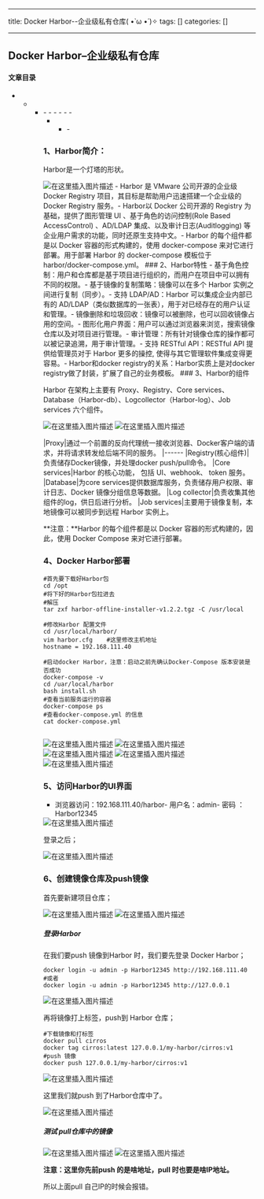 
--- 
title:  Docker Harbor--企业级私有仓库( •̀ ω •́ )✧ 
tags: []
categories: [] 

---
## Docker Harbor–企业级私有仓库



#### 文章目录
- - <ul><li>- - - - - - <ul><li><ul><li>- 


### 1、Harbor简介：

Harbor是一个灯塔的形状。

<img src="https://img-blog.csdnimg.cn/85138f6f649d455791ba6e925a73ff7d.png#pic_center" alt="在这里插入图片描述">
- Harbor 是 VMware 公司开源的企业级 Docker Registry 项目，其目标是帮助用户迅速搭建一个企业级的 Docker Registry 服务。- Harbor以 Docker 公司开源的 Registry 为基础，提供了图形管理 UI 、基于角色的访问控制(Role Based AccessControl) 、AD/LDAP 集成、以及审计日志(Auditlogging) 等企业用户需求的功能，同时还原生支持中文。- Harbor 的每个组件都是以 Docker 容器的形式构建的，使用 docker-compose 来对它进行部署。用于部署 Harbor 的 docker-compose 模板位于 harbor/docker-compose.yml。
### 2、Harbor特性
- 基于角色控制：用户和仓库都是基于项目进行组织的，而用户在项目中可以拥有不同的权限。- 基于镜像的复制策略：镜像可以在多个 Harbor 实例之间进行复制（同步）。- 支持 LDAP/AD：Harbor 可以集成企业内部已有的 AD/LDAP（类似数据库的一张表），用于对已经存在的用户认证和管理。- 镜像删除和垃圾回收：镜像可以被删除，也可以回收镜像占用的空间。- 图形化用户界面：用户可以通过浏览器来浏览，搜索镜像仓库以及对项目进行管理。- 审计管理：所有针对镜像仓库的操作都可以被记录追溯，用于审计管理。- 支持 RESTful API：RESTful API 提供给管理员对于 Harbor 更多的操控, 使得与其它管理软件集成变得更容易。- Harbor和docker registry的关系：Harbor实质上是对docker registry做了封装，扩展了自己的业务模板。
### 3、Harbor的组件

Harbor 在架构上主要有 Proxy、Registry、Core services、Database（Harbor-db）、Logcollector（Harbor-log）、Job services 六个组件。

<img src="https://img-blog.csdnimg.cn/61bb0615d3664e7db282b2d32a9d6e66.png#pic_center" alt="在这里插入图片描述"> <img src="https://img-blog.csdnimg.cn/4f400a25df254747b77b0a8a1d11f924.png#pic_center" alt="在这里插入图片描述">

|Proxy|通过一个前置的反向代理统一接收浏览器、Docker客户端的请求，并将请求转发给后端不同的服务。
|------
|Registry(核心组件)|负责储存Docker镜像，并处理docker push/pull命令。
|Core services|Harbor 的核心功能， 包括 UI、webhook、 token 服务。
|Database|为core services提供数据库服务，负责储存用户权限、审计日志、Docker 镜像分组信息等数据。
|Log collector|负责收集其他组件的log，供日后进行分析。
|Job services|主要用于镜像复制，本地镜像可以被同步到远程 Harbor 实例上。

**注意：**Harbor 的每个组件都是以 Docker 容器的形式构建的，因此，使用 Docker Compose 来对它进行部署。

### 4、Docker Harbor部署

```
#首先要下载好Harbor包
cd /opt
#将下好的Harbor包拉进去
#解压
tar zxf harbor-offline-installer-v1.2.2.tgz -C /usr/local

#修改Harbor 配置文件
cd /usr/local/harbor/
vim harbor.cfg    #这里修改主机地址
hostname = 192.168.111.40

#启动docker Harbor，注意：启动之前先确认Docker-Compose 版本安装是否成功
docker-compose -v
cd /uar/local/harbor
bash install.sh
#查看当前服务运行的容器
docker-compose ps
#查看docker-compose.yml 的信息
cat docker-compose.yml


```

<img src="https://img-blog.csdnimg.cn/945fc35e1abc47e9b5d269723e57df9b.png#pic_center" alt="在这里插入图片描述"> <img src="https://img-blog.csdnimg.cn/609dd6920c9340ca8b3e6193d6ccfd64.png#pic_center" alt="在这里插入图片描述"> <img src="https://img-blog.csdnimg.cn/58b9df712a5042749808c0f4cfcd762e.png#pic_center" alt="在这里插入图片描述"> <img src="https://img-blog.csdnimg.cn/164352c4a6f04e1cbc415860c7b6da6d.png#pic_center" alt="在这里插入图片描述"> <img src="https://img-blog.csdnimg.cn/56a7a2d4150942b6af9f67dee1686cb8.png#pic_center" alt="在这里插入图片描述">

### 5、访问Harbor的UI界面
- 浏览器访问：192.168.111.40/harbor- 用户名：admin- 密码 ：Harbor12345
<img src="https://img-blog.csdnimg.cn/611ede3ece32405eabf7a0fd1ad6223e.png#pic_center" alt="在这里插入图片描述">

登录之后；

<img src="https://img-blog.csdnimg.cn/d288ec09938843bfb862f6cf610517e3.png#pic_center" alt="在这里插入图片描述">

### 6、创建镜像仓库及push镜像

首先要新建项目仓库；

<img src="https://img-blog.csdnimg.cn/eaafd19bf5444f829865181e1b674557.png#pic_center" alt="在这里插入图片描述"> <img src="https://img-blog.csdnimg.cn/f0302c5412e242d09454a23d8f5017d0.png#pic_center" alt="在这里插入图片描述">

##### 登录Harbor

在我们要push 镜像到Harbor 时，我们要先登录 Docker Harbor；

```
docker login -u admin -p Harbor12345 http://192.168.111.40
#或者
docker login -u admin -p Harbor12345 http://127.0.0.1

```

<img src="https://img-blog.csdnimg.cn/70de9d608b2b41f2bf3b0aac07306659.png#pic_center" alt="在这里插入图片描述">

再将镜像打上标签，push到 Harbor 仓库；

```
#下载镜像和打标签
docker pull cirros
docker tag cirros:latest 127.0.0.1/my-harbor/cirros:v1
#push 镜像
docker push 127.0.0.1/my-harbor/cirros:v1

```

<img src="https://img-blog.csdnimg.cn/830fb732f31045dcb9b5b49e4e01ed5f.png#pic_center" alt="在这里插入图片描述">

这里我们就push 到了Harbor仓库中了。

<img src="https://img-blog.csdnimg.cn/4cc916455c9c4da4894ce13a0b823cf8.png#pic_center" alt="在这里插入图片描述">

##### 测试 pull仓库中的镜像

<img src="https://img-blog.csdnimg.cn/74a6efdf6e474381bfa78b3c7a69795f.png#pic_center" alt="在这里插入图片描述"> <img src="https://img-blog.csdnimg.cn/06abcbe511164f6db9127f9ae09b0e92.png#pic_center" alt="在这里插入图片描述">

**注意：这里你先前push 的是啥地址，pull 时也要是啥IP地址。**

所以上面pull 自己IP的时候会报错。
